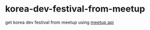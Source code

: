 # korea-dev-festival-from-meetup

get korea dev festival from meetup using [meetup api](https://www.meetup.com/ko-KR/meetup_api/)

